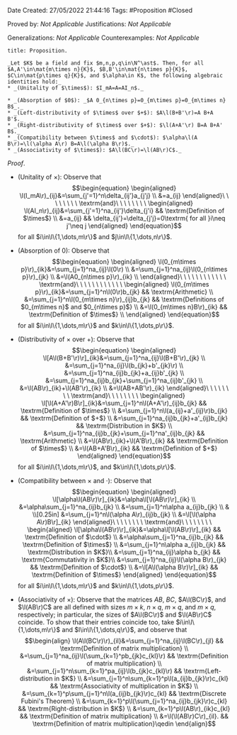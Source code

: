 <div class="topSpace"></div>

Date Created: 27/05/2022 21:44:16
Tags: #Proposition #Closed

Proved by: _Not Applicable_
Justifications: _Not Applicable_

Generalizations: _Not Applicable_
Counterexamples: _Not Applicable_

``` ad-Proposition
title: Proposition.

_Let $K$ be a field and fix $m,n,p,q\in\N^\ast$. Then, for all $A,A'\in\mat{m\times n}{K}$, $B,B'\in\mat{n\times p}{K}$, $C\in\mat{p\times q}{K}$, and $\alpha\in K$, the following algebraic identities hold:_
* _(Unitality of $\times$): $I_mA=A=AI_n$._

* _(Absorption of $0$): _$A 0_{n\times p}=0_{m\times p}=0_{m\times n} B$_._
* _(Left-distributivity of $\times$ over $+$): $A\l(B+B'\r)=A B+A B'$._
* _(Right-distributivity of $\times$ over $+$): $\l(A+A'\r) B=A B+A' B$._
* _(Compatibility between $\times$ and $\cdot$): $\alpha\l(A B\r)=\l(\alpha A\r) B=A\l(\alpha B\r)$._
* _(Associativity of $\times$): $A\l(BC\r)=\l(AB\r)C$._

```

_Proof_.
* (Unitality of $\times$): Observe that
$$\begin{equation}
    \begin{aligned}
        \l(I_mA\r)_{ij}&=\sum_{j'=1}^n\delta_{ij'}a_{j'j} \\
        &=a_{ij}
    \end{aligned}\ \ \ \ \ \ \ \ \textrm{and}\ \ \ \ \ \ \ \ 
    \begin{aligned}
        \l(AI_n\r)_{ij}&=\sum_{j'=1}^na_{ij'}\delta_{j'i} && \textrm{Definition of $\times$} \\
        &=a_{ij} && \delta_{ij'}=\delta_{j'j}=0\textrm{ for all }i\neq j'\neq j
    \end{aligned}
\end{equation}$$
for all $i\in\l\{1,\dots,m\r\}$ and $j\in\l\{1,\dots,n\r\}$.

* (Absorption of $0$): Observe that
$$\begin{equation}
    \begin{aligned}
        \l(0_{m\times p}\r)_{ik}&=\sum_{j=1}^na_{ij}\l(0\r) \\
        &=\sum_{j=1}^na_{ij}\l(0_{n\times p}\r)_{jk} \\
        &=\l(A0_{n\times p}\r)_{ik} \\
    \end{aligned}\ \ \ \ \ \ \ \ \ \ \ \ \textrm{and}\ \ \ \ \ \ \ \ \ \ \ \ 
    \begin{aligned}
        \l(0_{m\times p}\r)_{ik}&=\sum_{j=1}^n\l(0\r)b_{jk} && \textrm{Arithmetic} \\
        &=\sum_{j=1}^n\l(0_{m\times n}\r)_{ij}b_{jk} && \textrm{Definitions of $0_{m\times n}$ and $0_{n\times p}$} \\
        &=\l(0_{m\times n}B\r)_{ik} && \textrm{Definition of $\times$} \\
    \end{aligned}
\end{equation}$$
for all $i\in\l\{1,\dots,m\r\}$ and $k\in\l\{1,\dots,p\r\}$.
* (Distributivity of $\times$ over $+$): Observe that
$$\begin{equation}
    \begin{aligned}
        \l[A\l(B+B'\r)\r]_{ik}&=\sum_{j=1}^na_{ij}\l(B+B'\r)_{jk} \\
        &=\sum_{j=1}^na_{ij}\l(b_{jk}+b'_{jk}\r) \\
        &=\sum_{j=1}^na_{ij}b_{jk}+a_{ij}b'_{jk} \\
        &=\sum_{j=1}^na_{ij}b_{jk}+\sum_{j=1}^na_{ij}b'_{jk} \\
        &=\l(AB\r)_{ik}+\l(AB'\r)_{ik} \\
        &=\l(AB+AB'\r)_{ik}
    \end{aligned}\ \ \ \ \ \ \ \ \textrm{and}\ \ \ \ \ \ \ \ 
    \begin{aligned}
        \l[\l(A+A'\r)B\r]_{ik}&=\sum_{j=1}^n\l(A+A'\r)_{ij}b_{jk} && \textrm{Definition of $\times$} \\
        &=\sum_{j=1}^n\l(a_{ij}+a'_{ij}\r)b_{jk} && \textrm{Definition of $+$} \\
        &=\sum_{j=1}^na_{ij}b_{jk}+a'_{ij}b_{jk} && \textrm{Distribution in $K$} \\
        &=\sum_{j=1}^na_{ij}b_{jk}+\sum_{j=1}^na'_{ij}b_{jk} && \textrm{Arithmetic} \\
        &=\l(AB\r)_{ik}+\l(A'B\r)_{ik} && \textrm{Definition of $\times$} \\
        &=\l(AB+A'B\r)_{ik} && \textrm{Definition of $+$}
    \end{aligned}
\end{equation}$$
for all $i\in\l\{1,\dots,m\r\}$, and $k\in\l\{1,\dots,p\r\}$.
* (Compatibility between $\times$ and $\cdot$): Observe that
$$\begin{equation}
    \begin{aligned}
        \l[\alpha\l(AB\r)\r]_{ik}&=\alpha\l[\l(AB\r)\r]_{ik} \\
        &=\alpha\sum_{j=1}^na_{ij}b_{jk} \\
        &=\sum_{j=1}^n\alpha a_{ij}b_{jk} \\
        & \\[0.25in]
        &=\sum_{j=1}^n\l(\alpha A\r)_{ij}b_{jk} \\
        &=\l[\l(\alpha A\r)B\r]_{ik}
    \end{aligned}\ \ \ \ \ \ \ \ \textrm{and}\ \ \ \ \ \ \ \ 
    \begin{aligned}
        \l[\alpha\l(AB\r)\r]_{ik}&=\alpha\l[\l(AB\r)\r]_{ik} && \textrm{Definition of $\cdot$} \\
        &=\alpha\sum_{j=1}^na_{ij}b_{jk} && \textrm{Definition of $\times$} \\
        &=\sum_{j=1}^n\alpha a_{ij}b_{jk} && \textrm{Distribution in $K$}\\
        &=\sum_{j=1}^na_{ij}\alpha b_{jk} && \textrm{Commutativity in $K$}\\
        &=\sum_{j=1}^na_{ij}\l(\alpha B\r)_{jk} && \textrm{Definition of $\cdot$} \\
        &=\l[A\l(\alpha B\r)\r]_{ik} && \textrm{Definition of $\times$}
    \end{aligned}
\end{equation}$$
for all $i\in\l\{1,\dots,m\r\}$ and $k\in\l\{1,\dots,p\r\}$.
* (Associativity of $\times$): Observe that the matrices $AB$, $BC$, $A\l(BC\r)$, and $\l(AB\r)C$ are all defined with sizes $m\times k$, $n\times q$, $m\times q$, and $m\times q$, respectively; in particular, the sizes of $A\l(BC\r)$ and $\l(AB\r)C$ coincide. To show that their entries coincide too, take $i\in\l\{1,\dots,m\r\}$ and $l\in\l\{1,\dots,q\r\}$, and observe that
$$\begin{align}
    \l(A\l(BC\r)\r)_{il}&=\sum_{j=1}^na_{ij}\l(BC\r)_{jl} && \textrm{Definition of matrix multiplication} \\
    &=\sum_{j=1}^na_{ij}\l(\sum_{k=1}^pb_{jk}c_{kl}\r) && \textrm{Definition of matrix multiplication} \\
    &=\sum_{j=1}^n\sum_{k=1}^pa_{ij}\l(b_{jk}c_{kl}\r) && \textrm{Left-distribution in $K$} \\
    &=\sum_{j=1}^n\sum_{k=1}^p\l(a_{ij}b_{jk}\r)c_{kl} && \textrm{Associativity of multiplication in $K$} \\
    &=\sum_{k=1}^p\sum_{j=1}^n\l(a_{ij}b_{jk}\r)c_{kl} && \textrm{Discrete Fubini's Theorem} \\
    &=\sum_{k=1}^p\l(\sum_{j=1}^na_{ij}b_{jk}\r)c_{kl} && \textrm{Right-distribution in $K$} \\
    &=\sum_{k=1}^p\l(AB\r)_{ik}c_{kl} && \textrm{Definition of matrix multiplication} \\
    &=\l(\l(AB\r)C\r)_{il}. && \textrm{Definition of matrix multiplication}\qedin
\end{align}$$
